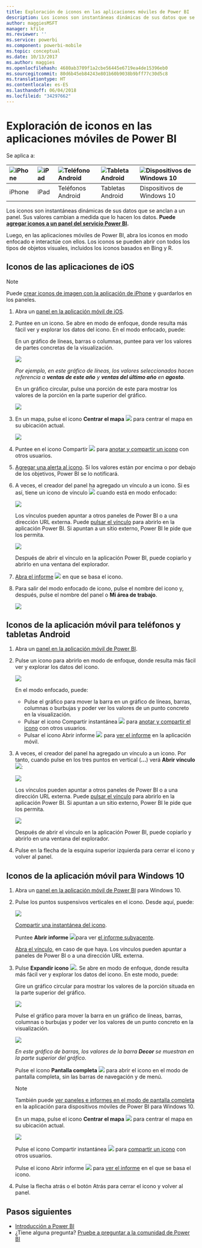```yaml
---
title: Exploración de iconos en las aplicaciones móviles de Power BI
description: Los iconos son instantáneas dinámicas de sus datos que se anclan a un panel. Obtenga más información sobre cómo interactuar con iconos de las aplicaciones móviles de Power BI.
author: maggiesMSFT
manager: kfile
ms.reviewer: ''
ms.service: powerbi
ms.component: powerbi-mobile
ms.topic: conceptual
ms.date: 10/13/2017
ms.author: maggies
ms.openlocfilehash: 4680ab3709f1a2cbe56445e6719ea4de15396eb0
ms.sourcegitcommit: 80d6b45eb84243e801b60b9038b9bff77c30d5c8
ms.translationtype: HT
ms.contentlocale: es-ES
ms.lasthandoff: 06/04/2018
ms.locfileid: "34297662"
---
```

# <a name="explore-tiles-in-the-power-bi-mobile-apps"></a>Exploración de iconos en las aplicaciones móviles de Power BI
Se aplica a:

| ![iPhone](media/mobile-tiles-in-the-mobile-apps/iphone-logo-50-px.png) | ![iPad](media/mobile-tiles-in-the-mobile-apps/ipad-logo-50-px.png) | ![Teléfono Android](media/mobile-tiles-in-the-mobile-apps/android-phone-logo-50-px.png) | ![Tableta Android](media/mobile-tiles-in-the-mobile-apps/android-tablet-logo-50-px.png) | ![Dispositivos de Windows 10](media/mobile-tiles-in-the-mobile-apps/win-10-logo-50-px.png) |
|:--- |:--- |:--- |:--- |:--- |
| iPhone |iPad |Teléfonos Android |Tabletas Android |Dispositivos de Windows 10 |

Los iconos son instantáneas dinámicas de sus datos que se anclan a un panel. Sus valores cambian a medida que lo hacen los datos. **Puede [agregar iconos a un panel del servicio Power BI](service-dashboard-tiles.md).** 

Luego, en las aplicaciones móviles de Power BI, abra los iconos en modo enfocado e interactúe con ellos. Los iconos se pueden abrir con todos los tipos de objetos visuales, incluidos los iconos basados en Bing y R.

## <a name="tiles-in-the-ios-apps"></a>Iconos de las aplicaciones de iOS
> [!NOTE]
> Puede [crear iconos de imagen con la aplicación de iPhone](mobile-iphone-app-get-started.md) y guardarlos en los paneles.
> 
> 

1. Abra un [panel en la aplicación móvil de iOS](mobile-apps-view-dashboard.md).
2. Puntee en un icono. Se abre en modo de enfoque, donde resulta más fácil ver y explorar los datos del icono. En el modo enfocado, puede:
   
   En un gráfico de líneas, barras o columnas, puntee para ver los valores de partes concretas de la visualización.
   
    ![](media/mobile-tiles-in-the-mobile-apps/power-bi-iphone-line-tile-values.png)
   
   *Por ejemplo, en este gráfico de líneas, los valores seleccionados hacen referencia a **ventas de este año** y **ventas del último año** en **agosto**.*  
   
   En un gráfico circular, pulse una porción de este para mostrar los valores de la porción en la parte superior del gráfico.  
   
   ![](media/mobile-tiles-in-the-mobile-apps/power-bi-ipad-tile-pie.png)
3. En un mapa, pulse el icono **Centrar el mapa** ![](media/mobile-tiles-in-the-mobile-apps/power-bi-center-map-icon.png) para centrar el mapa en su ubicación actual.
   
     ![](media/mobile-tiles-in-the-mobile-apps/power-bi-ipad-center-map.png)
4. Puntee en el icono Compartir ![](media/mobile-tiles-in-the-mobile-apps/power-bi-iphone-share-icon.png) para [anotar y compartir un icono](mobile-annotate-and-share-a-tile-from-the-mobile-apps.md) con otros usuarios.
5. [Agregar una alerta al icono](mobile-set-data-alerts-in-the-mobile-apps.md). Si los valores están por encima o por debajo de los objetivos, Power BI se lo notificará.
6. A veces, el creador del panel ha agregado un vínculo a un icono. Si es así, tiene un icono de vínculo ![](media/mobile-tiles-in-the-mobile-apps/power-bi-iphone-link-icon.png) cuando está en modo enfocado:
   
    ![](media/mobile-tiles-in-the-mobile-apps/power-bi-iphone-tile-link.png)
   
    Los vínculos pueden apuntar a otros paneles de Power BI o a una dirección URL externa. Puede [pulsar el vínculo](service-dashboard-edit-tile.md#hyperlink) para abrirlo en la aplicación Power BI. Si apuntan a un sitio externo, Power BI le pide que los permita.
   
    ![](media/mobile-tiles-in-the-mobile-apps/pbi_andr_openlinkmessage.png)
   
    Después de abrir el vínculo en la aplicación Power BI, puede copiarlo y abrirlo en una ventana del explorador.
7. [Abra el informe](mobile-reports-in-the-mobile-apps.md) ![](media/mobile-tiles-in-the-mobile-apps/power-bi-ipad-open-report-icon.png) en que se basa el icono.
8. Para salir del modo enfocado de icono, pulse el nombre del icono y, después, pulse el nombre del panel o **Mi área de trabajo**.
   
    ![](media/mobile-tiles-in-the-mobile-apps/power-bi-ipad-tile-breadcrumb.png)

## <a name="tiles-in-the-mobile-app-for-android-phones-and-tablets"></a>Iconos de la aplicación móvil para teléfonos y tabletas Android
1. Abra un [panel en la aplicación móvil de Power BI](mobile-apps-view-dashboard.md).
2. Pulse un icono para abrirlo en modo de enfoque, donde resulta más fácil ver y explorar los datos del icono.
   
   ![](media/mobile-tiles-in-the-mobile-apps/power-bi-android-tablet-tile.png)
   
    En el modo enfocado, puede:
   
   * Pulse el gráfico para mover la barra en un gráfico de líneas, barras, columnas o burbujas y poder ver los valores de un punto concreto en la visualización.  
   * Pulsar el icono Compartir instantánea ![](media/mobile-tiles-in-the-mobile-apps/pbi_andr_sharesnapicon.png) para [anotar y compartir el icono](mobile-annotate-and-share-a-tile-from-the-mobile-apps.md) con otros usuarios.
   * Pulsar el icono Abrir informe ![](media/mobile-tiles-in-the-mobile-apps/power-bi-android-tablet-open-report-icon.png) para [ver el informe](mobile-reports-in-the-mobile-apps.md) en la aplicación móvil.
3. A veces, el creador del panel ha agregado un vínculo a un icono. Por tanto, cuando pulse en los tres puntos en vertical (**...**) verá **Abrir vínculo** ![](media/mobile-tiles-in-the-mobile-apps/power-bi-iphone-link-icon.png):
   
    ![](media/mobile-tiles-in-the-mobile-apps/power-bi-android-tile-link.png)
   
    Los vínculos pueden apuntar a otros paneles de Power BI o a una dirección URL externa. Puede [pulsar el vínculo](service-dashboard-edit-tile.md#hyperlink) para abrirlo en la aplicación Power BI. Si apuntan a un sitio externo, Power BI le pide que los permita.
   
    ![](media/mobile-tiles-in-the-mobile-apps/pbi_andr_openlinkmessage.png)
   
    Después de abrir el vínculo en la aplicación Power BI, puede copiarlo y abrirlo en una ventana del explorador.
4. Pulse en la flecha de la esquina superior izquierda para cerrar el icono y volver al panel.

## <a name="tiles-in-the-windows-10-mobile-app"></a>Iconos de la aplicación móvil para Windows 10
1. Abra un [panel en la aplicación móvil de Power BI](mobile-apps-view-dashboard.md) para Windows 10.
2. Pulse los puntos suspensivos verticales en el icono. Desde aquí, puede: 
   
    ![](media/mobile-tiles-in-the-mobile-apps/pbi_win10tileellpslink.png)
   
    [Compartir una instantánea del icono](mobile-share-tile-windows-10-phone-app.md).
   
    Puntee **Abrir informe** ![](media/mobile-tiles-in-the-mobile-apps/power-bi-ipad-open-report-icon.png)para ver [el informe subyacente](mobile-reports-in-the-mobile-apps.md).
   
    [Abra el vínculo](service-dashboard-edit-tile.md#hyperlink), en caso de que haya. Los vínculos pueden apuntar a paneles de Power BI o a una dirección URL externa.
3. Pulse **Expandir icono** ![](media/mobile-tiles-in-the-mobile-apps/power-bi-windows-10-focus-mode-icon.png). Se abre en modo de enfoque, donde resulta más fácil ver y explorar los datos del icono. En este modo, puede:
   
   Gire un gráfico circular para mostrar los valores de la porción situada en la parte superior del gráfico.  
   
   ![](media/mobile-tiles-in-the-mobile-apps/power-bi-windows-10-pie-focus-mode.png)
   
   Pulse el gráfico para mover la barra en un gráfico de líneas, barras, columnas o burbujas y poder ver los valores de un punto concreto en la visualización.  
   
   ![](media/mobile-tiles-in-the-mobile-apps/pbi_win10ph_bartile0316.png)
   
   *En este gráfico de barras, los valores de la barra **Decor** se muestran en la parte superior del gráfico.*
   
   Pulse el icono **Pantalla completa** ![](media/mobile-tiles-in-the-mobile-apps/power-bi-full-screen-icon.png) para abrir el icono en el modo de pantalla completa, sin las barras de navegación y de menú.
   
   > [!NOTE]
   > También puede [ver paneles e informes en el modo de pantalla completa](mobile-windows-10-app-presentation-mode.md) en la aplicación para dispositivos móviles de Power BI para Windows 10.
   > 
   > 
   
   En un mapa, pulse el icono **Centrar el mapa** ![](media/mobile-tiles-in-the-mobile-apps/power-bi-center-map-icon.png) para centrar el mapa en su ubicación actual.
   
   ![](media/mobile-tiles-in-the-mobile-apps/power-bi-windows-10-center-map.png)
   
   Pulse el icono Compartir instantánea ![](media/mobile-tiles-in-the-mobile-apps/pbi_win10ph_shareicon.png) para [compartir un icono](mobile-share-tile-windows-10-phone-app.md) con otros usuarios.   
   
   Pulse el icono Abrir informe ![](media/mobile-tiles-in-the-mobile-apps/power-bi-ipad-open-report-icon.png) para [ver el informe](mobile-reports-in-the-mobile-apps.md) en el que se basa el icono. 
4. Pulse la flecha atrás o el botón Atrás para cerrar el icono y volver al panel.

## <a name="next-steps"></a>Pasos siguientes
* [Introducción a Power BI](service-get-started.md)
* ¿Tiene alguna pregunta? [Pruebe a preguntar a la comunidad de Power BI](http://community.powerbi.com/)

